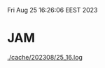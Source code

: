 Fri Aug 25 16:26:06 EEST 2023
# JAM
<a href='./cache/202308/25_16.log'>./cache/202308/25_16.log</a>
